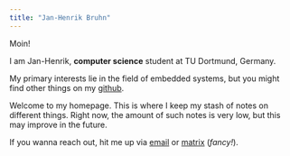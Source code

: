 ```yaml
---
title: "Jan-Henrik Bruhn"
---
```


Moin!

I am Jan-Henrik, **computer science** student at TU Dortmund, Germany.

My primary interests lie in the field of embedded systems,
but you might find other things on my [github](https://github.com/jhbruhn).

Welcome to my homepage.
This is where I keep my stash of notes on different things.
Right now, the amount of such notes is very low, but this may
improve in the future.

If you wanna reach out, hit me up via
[email](mailto:hi-from-www@jhbruhn.de) or
[matrix](https://matrix.to/#/@jhbruhn:jhbruhn.de) (_fancy!_).
